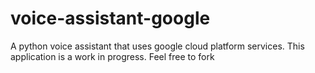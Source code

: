 # voice-assistant-google
A python voice assistant that uses google cloud platform services. This application is a work in progress. Feel free to fork 
